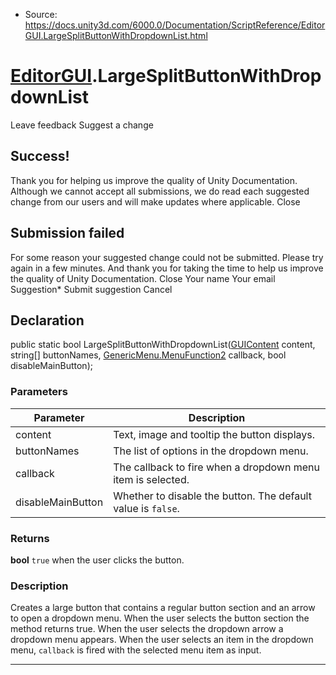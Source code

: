 * Source: https://docs.unity3d.com/6000.0/Documentation/ScriptReference/EditorGUI.LargeSplitButtonWithDropdownList.html

#  [EditorGUI](https://docs.unity3d.com/6000.0/Documentation/ScriptReference/EditorGUI.html).LargeSplitButtonWithDropdownList
Leave feedback
Suggest a change
## Success!
Thank you for helping us improve the quality of Unity Documentation. Although we cannot accept all submissions, we do read each suggested change from our users and will make updates where applicable.
Close
## Submission failed
For some reason your suggested change could not be submitted. Please <a>try again</a> in a few minutes. And thank you for taking the time to help us improve the quality of Unity Documentation.
Close
Your name Your email Suggestion* Submit suggestion
Cancel
## Declaration
public static bool LargeSplitButtonWithDropdownList([GUIContent](https://docs.unity3d.com/6000.0/Documentation/ScriptReference/GUIContent.html) content, string[] buttonNames, [GenericMenu.MenuFunction2](https://docs.unity3d.com/6000.0/Documentation/ScriptReference/GenericMenu.MenuFunction2.html) callback, bool disableMainButton); 
### Parameters
Parameter | Description  
---|---  
content | Text, image and tooltip the button displays.  
buttonNames | The list of options in the dropdown menu.  
callback | The callback to fire when a dropdown menu item is selected.  
disableMainButton | Whether to disable the button. The default value is `false`.  
### Returns
**bool** `true` when the user clicks the button. 
### Description
Creates a large button that contains a regular button section and an arrow to open a dropdown menu.
When the user selects the button section the method returns true. When the user selects the dropdown arrow a dropdown menu appears. When the user selects an item in the dropdown menu, `callback` is fired with the selected menu item as input.
* * *
